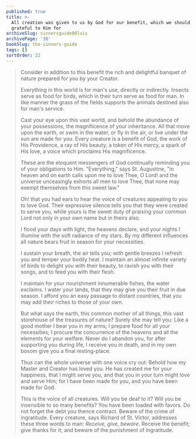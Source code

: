 ```yaml
---
published: true
title: >-
  All creation was given to us by God for our benefit, which we should be
  grateful to Him for
archiveSlug: sinnersguide00luis
archivePage: '36'
bookSlug: the-sinners-guide
tags: []
sortOrder: 22
---
```


> Consider in addition to this benefit the rich and delightful banquet of nature prepared for you by your Creator.
>
> Everything in this world is for man's use, directly or indirectly. Insects serve as food for birds, which in their turn serve as food for man. In like manner the grass of the fields supports the animals destined also for man's service.
>
> Cast your eye upon this vast world, and behold the abundance of your possessions, the magnificence of your inheritance. All that move upon the earth, or swim in the water, or fly in the air, or live under the sun are made for you. Every creature is a benefit of God, the work of His Providence, a ray of His beauty, a token of His mercy, a spark of His love, a voice which proclaims His magnificence.
>
> These are the eloquent messengers of God continually reminding you of your obligations to Him. "Everything," says St. Augustine, "in heaven and on earth calls upon me to love Thee, O Lord! and the universe unceasingly exhorts all men to love Thee, that none may exempt themselves from this sweet law."
>
> Oh! that you had ears to hear the voice of creatures appealing to you to love God. Their expressive silence tells you that they were created to serve you, while yours is the sweet duty of praising your common Lord not only in your own name but in theirs also.
>
> I flood your days with light, the heavens declare, and your nights I illumine with the soft radiance of my stars. By my different influences all nature bears fruit in season for your necessities.
>
> I sustain your breath, the air tells you; with gentle breezes I refresh you and temper your bodily heat. I maintain an almost infinite variety of birds to delight you with their beauty, to ravish you with their songs, and to feed you with their flesh.
>
> I maintain for your nourishment innumerable fishes, the water exclaims. I water your lands, that they may give you their fruit in due season. I afford you an easy passage to distant countries, that you may add their riches to those of your own.
>
> But what says the earth, this common mother of all things, this vast storehouse of the treasures of nature? Surely she may tell you: Like a good mother I bear you in my arms; I prepare food for all your necessities; I procure the concurrence of the heavens and all the elements for your welfare. Never do I abandon you, for after supporting you during life, I receive you in death, and in my own bosom give you a final resting-place.
>
> Thus can the whole universe with one voice cry out: Behold how my Master and Creator has loved you. He has created me for your happiness, that I might serve you, and that you in your turn might love and serve Him; for I have been made for you, and you have been made for God.
>
> This is the voice of all creatures. Will you be deaf to it? Will you be insensible to so many benefits? You have been loaded with favors. Do not forget the debt you thence contract. Beware of the crime of ingratitude. Every creature, says Richard of St. Victor, addresses these three words to man: *Receive, give, beware*. Receive the benefit; give thanks for it; and beware of the punishment of ingratitude.
